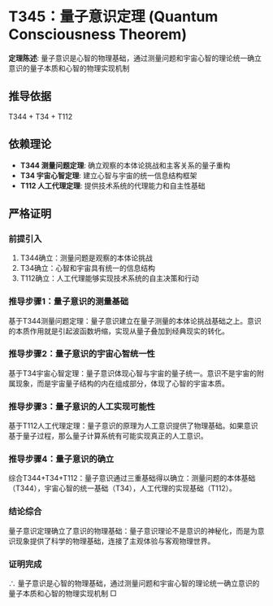 # T345：量子意识定理 (Quantum Consciousness Theorem)

**定理陈述**: 量子意识是心智的物理基础，通过测量问题和宇宙心智的理论统一确立意识的量子本质和心智的物理实现机制

## 推导依据
T344 + T34 + T112

## 依赖理论
- **T344 测量问题定理**: 确立观察的本体论挑战和主客关系的量子重构
- **T34 宇宙心智定理**: 建立心智与宇宙的统一信息结构框架
- **T112 人工代理定理**: 提供技术系统的代理能力和自主性基础

## 严格证明

### 前提引入
1. T344确立：测量问题是观察的本体论挑战
2. T34确立：心智和宇宙具有统一的信息结构
3. T112确立：人工代理能够实现技术系统的自主决策和行动

### 推导步骤1：量子意识的测量基础
基于T344测量问题定理：量子意识建立在量子测量的本体论挑战基础之上。意识的本质作用就是引起波函数坍缩，实现从量子叠加到经典现实的转化。

### 推导步骤2：量子意识的宇宙心智统一性
基于T34宇宙心智定理：量子意识体现心智与宇宙的量子统一。意识不是宇宙的附属现象，而是宇宙量子结构的内在组成部分，体现了心智的宇宙本质。

### 推导步骤3：量子意识的人工实现可能性
基于T112人工代理定理：量子意识的原理为人工意识提供了物理基础。如果意识基于量子过程，那么量子计算系统有可能实现真正的人工意识。

### 推导步骤4：量子意识的确立
综合T344+T34+T112：量子意识通过三重基础得以确立：测量问题的本体基础（T344），宇宙心智的统一基础（T34），人工代理的实现基础（T112）。

### 结论综合
量子意识定理确立了意识的物理基础：量子意识理论不是意识的神秘化，而是为意识现象提供了科学的物理基础，连接了主观体验与客观物理世界。

### 证明完成
∴ 量子意识是心智的物理基础，通过测量问题和宇宙心智的理论统一确立意识的量子本质和心智的物理实现机制 □